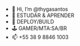 - 👋 Hi, I’m @thygasantos
- 👀 ESTUDAR & APRENDER
- 🌱 DEPLOY/BUILD
- 🕹 GAMER/MTA:SA/BR
- 📫 +55 38 9 8846 1003

<!---
thygasantos/thygasantos is a ✨ special ✨ repository because its `README.md` (this file) appears on your GitHub profile.
You can click the Preview link to take a look at your changes.
--->

